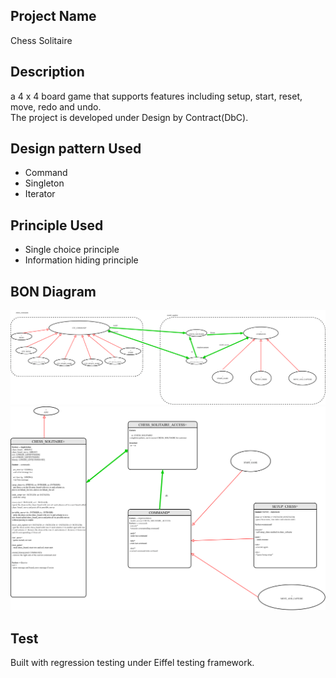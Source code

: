 ## Project Name
Chess Solitaire

## Description
a 4 x 4 board game that supports features including setup, start, reset, move, redo and undo.\
The project is developed under Design by Contract(DbC).

## Design pattern Used
* Command
* Singleton
* Iterator

## Principle Used
* Single choice principle
* Information hiding principle

## BON Diagram
![bon1](/bon1.png?raw=true "Optional Title")
![bon2](/bon2.png?raw=true "Optional Title")

## Test
Built with regression testing under Eiffel testing framework.

